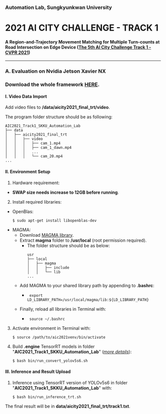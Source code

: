 ### Automation Lab, Sungkyunkwan University
# 2021 AI CITY CHALLENGE - TRACK 1

#### A Region-and-Trajectory Movement Matching for Multiple Turn-counts at Road Intersection on Edge Device ([The 5th AI City Challenge Track 1 - CVPR 2021](https://www.aicitychallenge.org/2021-challenge-tracks/))



---
### A. Evaluation on Nvidia Jetson Xavier NX

### Download the whole framework [HERE](https://o365skku-my.sharepoint.com/:u:/g/personal/duongtran_o365_skku_edu/EVqRPiGVYX5HukS0EVnDPw0BzuAWnr67Vo3p-dPeuxoTvg?e=PtgW8X).


#### I. Video Data Import

Add video files to **/data/aicity2021_final_trt/video**.
   

The program folder structure should be as following:

```
AIC2021_Track1_SKKU_Automation_Lab
├── data
│   ├── aicity2021_final_trt
│   │   ├── video
│   │   │   ├── cam_1.mp4
│   │   │   ├── cam_1_dawn.mp4
│   │   │   ...
│   │   │   └── cam_20.mp4
...
```

#### II. Environment Setup

1. Hardware requirement:
* **SWAP size needs increase to 12GB before running**.

2. Install required libraries:

* OpenBlas: 
   ```shell  
   $ sudo apt-get install libopenblas-dev
   ```
* MAGMA: 
   * Download [MAGMA library](https://o365skku-my.sharepoint.com/:u:/g/personal/duongtran_o365_skku_edu/EZh8ORGHhwRNp6d1zzTcRUUBZJkl48K4jXBL_ZeqJ0uf-g?e=WYrawP).
   * Extract **magma** folder to **/usr/local** (root permission required).
      * The folder structure should be as below:
         ```
         usr
         ├── local
         │   ├── magma
         │   │   ├── include
         │   │   └── lib
         ...
        ```
   * Add MAGMA to your shared library path by appending to **.bashrc**:
      * ```shell
         export LD_LIBRARY_PATH=/usr/local/magma/lib:${LD_LIBRARY_PATH}
        ```
   * Finally, reload all libraries in Terminal with:
      * ```shell
         source ~/.bashrc
        ```   

3. Activate environment in Terminal with:

    ```shell
    $ source /path/to/aic2021venv/bin/activate
    ```

4. Build **.engine** TensorRT models in folder "**AIC2021_Track1_SKKU_Automation_Lab**" (*[more details](https://github.com/wang-xinyu/tensorrtx/tree/master/yolov5#how-to-run-yolov5s-as-example)*):

    ```shell
    $ bash bin/run_convert_yolov5s6.sh
    ```

#### III. Inference and Result Upload

1. Inference using TensorRT version of YOLOv5s6 in folder "**AIC2021_Track1_SKKU_Automation_Lab**" with:

    ```shell
    $ bash bin/run_inference_trt.sh
    ```

The final result will be in **data/aicity2021_final_trt/track1.txt**.

